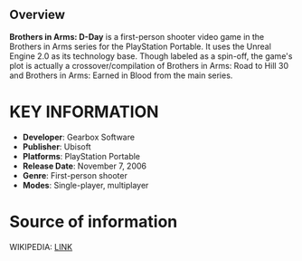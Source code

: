 ## Overview

**Brothers in Arms: D-Day** is a first-person shooter video game in the Brothers in Arms series for the PlayStation Portable. It uses the Unreal Engine 2.0 as its technology base. Though labeled as a spin-off, the game's plot is actually a crossover/compilation of Brothers in Arms: Road to Hill 30 and Brothers in Arms: Earned in Blood from the main series.
# KEY INFORMATION

- **Developer**: Gearbox Software
- **Publisher**: Ubisoft
- **Platforms**: PlayStation Portable
- **Release Date**: November 7, 2006
- **Genre**: First-person shooter
- **Modes**: Single-player, multiplayer
# Source of information
 WIKIPEDIA: [LINK](https://en.wikipedia.org/wiki/Brothers_in_Arms:_D-Day)
